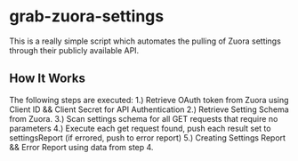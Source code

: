 # grab-zuora-settings
This is a really simple script which automates the pulling of Zuora settings through their publicly available API. 

## How It Works
The following steps are executed:
1.) Retrieve OAuth token from Zuora using Client ID && Client Secret for API Authentication
2.) Retrieve Setting Schema from Zuora.
3.) Scan settings schema for all GET requests that require no parameters
4.) Execute each get request found, push each result set to settingsReport (if errored, push to error report)
5.) Creating Settings Report && Error Report using data from step 4. 

